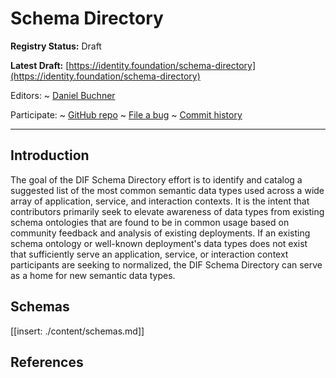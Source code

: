 Schema Directory
==================

**Registry Status:** Draft

**Latest Draft:**
  [https://identity.foundation/schema-directory](https://identity.foundation/schema-directory)

Editors:
~ [Daniel Buchner]([Block](https://block.xyz))

Participate:
~ [GitHub repo](https://github.com/decentralized-identity/schema-directory)
~ [File a bug](https://github.com/decentralized-identity/schema-directory/issues)
~ [Commit history](https://github.com/decentralized-identity/schema-directory/commits/master)

------------------------------------

## Introduction

The goal of the DIF Schema Directory effort is to identify and catalog a suggested list of the most 
common semantic data types used across a wide array of application, service, and interaction contexts. 
It is the intent that contributors primarily seek to elevate awareness of data types from existing 
schema ontologies that are found to be in common usage based on community feedback and analysis of 
existing deployments. If an existing schema ontology or well-known deployment's data types does 
not exist that sufficiently serve an application, service, or interaction context participants 
are seeking to normalized, the DIF Schema Directory can serve as a home for new semantic data types. 

## Schemas

<section id="schema_tables">
[[insert: ./content/schemas.md]]
</section>

## References
